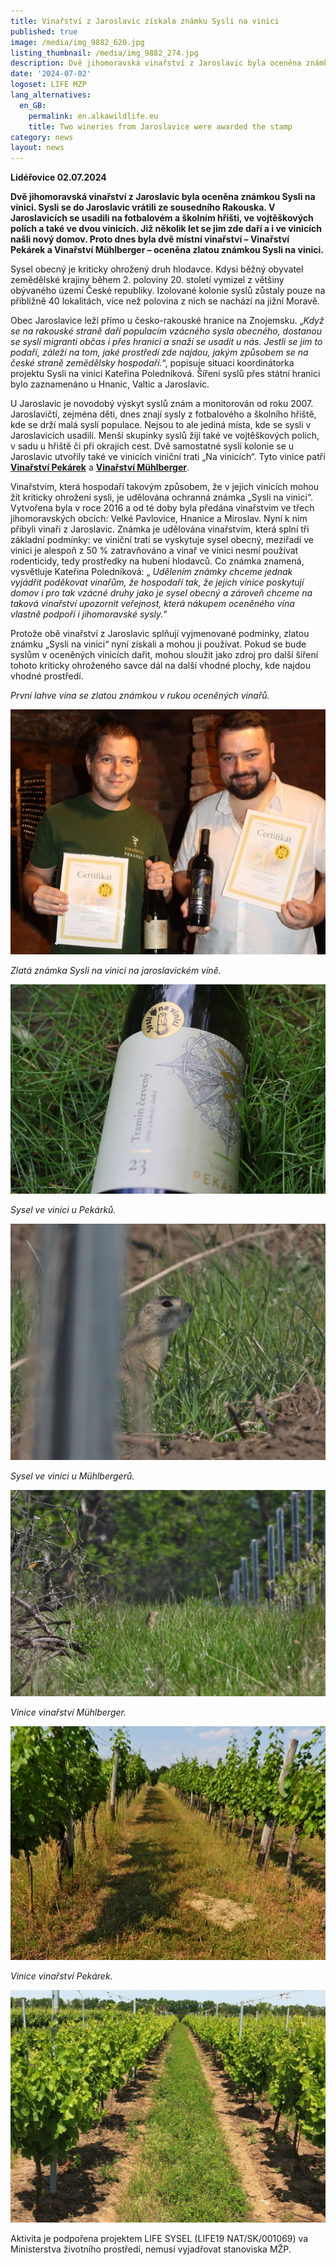 ```yaml
---
title: Vinařství z Jaroslavic získala známku Sysli na vinici
published: true
image: /media/img_9882_620.jpg
listing_thumbnail: /media/img_9882_274.jpg
description: Dvě jihomoravská vinařství z Jaroslavic byla oceněna známkou Sysli na vinici.
date: '2024-07-02'
logoset: LIFE MZP
lang_alternatives:
  en_GB:
    permalink: en.alkawildlife.eu
    title: Two wineries from Jaroslavice were awarded the stamp
category: news
layout: news
---
```

**Lidéřovice 02.07.2024**

**Dvě jihomoravská vinařství z Jaroslavic byla oceněna známkou Sysli na vinici. Sysli se do Jaroslavic vrátili ze sousedního Rakouska. V Jaroslavicích se usadili na fotbalovém a školním hřišti, ve vojtěškových polích a také ve dvou vinicích. Již několik let se jim zde daří a i ve vinicích našli nový domov. Proto dnes byla dvě místní vinařství – Vinařství Pekárek a Vinařství Mühlberger – oceněna zlatou známkou Sysli na vinici.**

Sysel obecný je kriticky ohrožený druh hlodavce. Kdysi běžný obyvatel zemědělské krajiny během 2. poloviny 20. století vymizel z většiny obývaného území České republiky. Izolované kolonie syslů zůstaly pouze na přibližně 40 lokalitách, více než polovina z nich se nachází na jižní Moravě. 

Obec Jaroslavice leží přímo u česko-rakouské hranice na Znojemsku. „_Když se na rakouské straně daří populacím vzácného sysla obecného, dostanou se syslí migranti občas i přes hranici a snaží se usadit u nás. Jestli se jim to podaří, záleží na tom, jaké prostředí zde najdou, jakým způsobem se na české straně zemědělsky hospodaří._“, popisuje situaci koordinátorka projektu Sysli na vinici Kateřina Poledníková. Šíření syslů přes státní hranici bylo zaznamenáno u Hnanic, Valtic a Jaroslavic. 

U Jaroslavic je novodobý  výskyt syslů znám a monitorován od roku 2007. Jaroslavičtí, zejména děti, dnes znají sysly z fotbalového a školního hřiště, kde se drží malá syslí populace. Nejsou to ale jediná místa, kde se sysli v Jaroslavicích usadili. Menší skupinky syslů žijí také ve vojtěškových polích, v sadu u hřiště či při okrajích cest. Dvě samostatné syslí kolonie se u Jaroslavic utvořily také ve vinicích viniční trati „Na vinicích“. Tyto vinice patří [**Vinařství Pekárek**](https://www.vinarstvipekarek.cz/) a [**Vinařství Mühlberger**](https://www.muhlberger.eu/). 

Vinařstvím, která hospodaří takovým způsobem, že v jejich vinicích mohou žít kriticky ohrožení sysli, je udělována ochranná známka „Sysli na vinici“. Vytvořena byla v roce 2016 a od té doby byla předána vinařstvím ve třech jihomoravských obcích: Velké Pavlovice, Hnanice a Miroslav. Nyní k nim přibyli vinaři z Jaroslavic. Známka je udělována vinařstvím, která splní tři základní podmínky: ve viniční trati se vyskytuje sysel obecný, meziřadí ve vinici je alespoň z 50 % zatravňováno a vinař ve vinici nesmí používat rodenticidy, tedy prostředky na hubení hlodavců. Co známka znamená, vysvětluje Kateřina Poledníková: „ _Udělením známky chceme jednak vyjádřit poděkovat vinařům, že hospodaří tak, že jejich vinice poskytují domov i pro tak vzácné druhy jako je sysel obecný a zároveň chceme na taková vinařství upozornit veřejnost, která nákupem oceněného vína vlastně podpoří i jihomoravské sysly._“  

Protože obě vinařství z Jaroslavic splňují vyjmenované podmínky, zlatou známku „Sysli na vinici“ nyní získali a mohou ji používat. Pokud se bude syslům v oceněných vinicích dařit, mohou sloužit jako zdroj pro další šíření tohoto kriticky ohroženého savce dál na další vhodné plochy, kde najdou vhodné prostředí. 

_První lahve vína se zlatou známkou v rukou oceněných vinařů._

![](/media/img_9882_620.jpg)

_Zlatá známka Sysli na vinici na jaroslavickém víně._

![](/media/img_9948_620.jpg)

_Sysel ve vinici u Pekárků._

![](/media/dscn1111_620.jpg)

_Sysel ve vinici u Mühlbergerů._

![](/media/dscn1121_620.jpg)

_Vinice vinařství Mühlberger._

![](/media/dscn8847_620.jpg)

_Vinice vinařství Pekárek._

![](/media/img_1537_620.jpg)

Aktivita je podpořena projektem LIFE SYSEL (LIFE19 NAT/SK/001069) va Ministerstva životního prostředí, nemusí vyjadřovat stanoviska MŽP.
